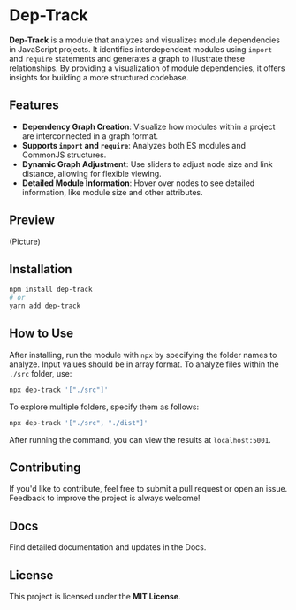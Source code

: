 # Dep-Track

**Dep-Track** is a module that analyzes and visualizes module dependencies in JavaScript projects. It identifies interdependent modules using `import` and `require` statements and generates a graph to illustrate these relationships. By providing a visualization of module dependencies, it offers insights for building a more structured codebase.

## Features

- **Dependency Graph Creation**: Visualize how modules within a project are interconnected in a graph format.
- **Supports `import` and `require`**: Analyzes both ES modules and CommonJS structures.
- **Dynamic Graph Adjustment**: Use sliders to adjust node size and link distance, allowing for flexible viewing.
- **Detailed Module Information**: Hover over nodes to see detailed information, like module size and other attributes.

## Preview

(Picture)

## Installation

```bash
npm install dep-track
# or
yarn add dep-track
```

## How to Use

After installing, run the module with `npx` by specifying the folder names to analyze. Input values should be in array format. To analyze files within the `./src` folder, use:

```bash
npx dep-track '["./src"]'
```

To explore multiple folders, specify them as follows:

```bash
npx dep-track '["./src", "./dist"]'
```

After running the command, you can view the results at `localhost:5001`.

## Contributing

If you'd like to contribute, feel free to submit a pull request or open an issue. Feedback to improve the project is always welcome!

## Docs

Find detailed documentation and updates in the Docs.

## License

This project is licensed under the **MIT License**.
